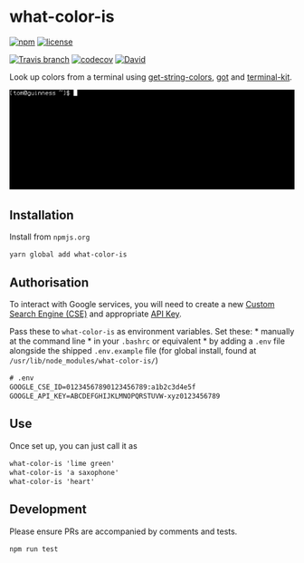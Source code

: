 # what-color-is


[![npm](https://img.shields.io/npm/v/what-color-is.svg)](https://www.npmjs.com/package/what-color-is)
[![license](https://img.shields.io/github/license/tommilligan/what-color-is.svg)](https://choosealicense.com/)

[![Travis branch](https://img.shields.io/travis/tommilligan/what-color-is/develop.svg)](https://travis-ci.org/tommilligan/what-color-is)
[![codecov](https://codecov.io/gh/tommilligan/what-color-is/branch/develop/graph/badge.svg)](https://codecov.io/gh/tommilligan/what-color-is)
[![David](https://img.shields.io/david/tommilligan/what-color-is.svg)](https://david-dm.org/tommilligan/what-color-is)


Look up colors from a terminal using [get-string-colors](https://www.npmjs.com/package/get-string-colors), [got](https://www.npmjs.com/package/got) and [terminal-kit](https://www.npmjs.com/package/terminal-kit).

[![Example searches](https://raw.githubusercontent.com/tommilligan/what-color-is/master/sample/example-searches.gif)]()


## Installation

Install from `npmjs.org`
```
yarn global add what-color-is
```


## Authorisation

To interact with Google services, you will need to create a new [Custom Search Engine (CSE)](https://cse.google.com/cse/manage/all) and appropriate [API Key](https://console.developers.google.com/apis/dashboard).

Pass these to `what-color-is` as environment variables. Set these:
    * manually at the command line
    * in your `.bashrc` or equivalent
    * by adding a `.env` file alongside the shipped `.env.example` file (for global install, found at `/usr/lib/node_modules/what-color-is/`)

```
# .env
GOOGLE_CSE_ID=01234567890123456789:a1b2c3d4e5f
GOOGLE_API_KEY=ABCDEFGHIJKLMNOPQRSTUVW-xyz0123456789
```


## Use

Once set up, you can just call it as

```
what-color-is 'lime green'
what-color-is 'a saxophone'
what-color-is 'heart'
```


## Development

Please ensure PRs are accompanied by comments and tests.
```
npm run test
```

